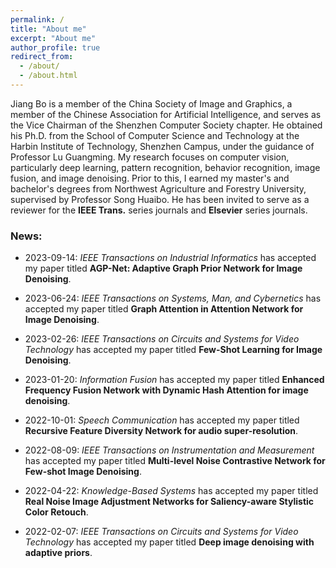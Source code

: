 ```yaml
---
permalink: /
title: "About me"
excerpt: "About me"
author_profile: true
redirect_from: 
  - /about/
  - /about.html
---
```


Jiang Bo is a member of the China Society of Image and Graphics, a member of the Chinese Association for Artificial Intelligence, and serves as the Vice Chairman of the Shenzhen Computer Society chapter. He obtained his Ph.D. from the School of Computer Science and Technology at the Harbin Institute of Technology, Shenzhen Campus, under the guidance of Professor Lu Guangming. My research focuses on computer vision, particularly deep learning, pattern recognition, behavior recognition, image fusion, and image denoising. Prior to this, I earned my master's and bachelor's degrees from Northwest Agriculture and Forestry University, supervised by Professor Song Huaibo. He has been invited to serve as a reviewer for the **IEEE Trans.** series journals and **Elsevier** series journals.

### News:

- 2023-09-14: *IEEE Transactions on Industrial Informatics* has accepted my paper titled **AGP-Net: Adaptive Graph Prior Network for Image Denoising**.

- 2023-06-24: *IEEE Transactions on Systems, Man, and Cybernetics* has accepted my paper titled **Graph Attention in Attention Network for Image Denoising**.

- 2023-02-26: *IEEE Transactions on Circuits and Systems for Video Technology* has accepted my paper titled **Few-Shot Learning for Image Denoising**.

- 2023-01-20: *Information Fusion* has accepted my paper titled **Enhanced Frequency Fusion Network with Dynamic Hash Attention for image denoising**.

- 2022-10-01: *Speech Communication* has accepted my paper titled **Recursive Feature Diversity Network for audio super-resolution**.

- 2022-08-09: *IEEE Transactions on Instrumentation and Measurement* has accepted my paper titled **Multi-level Noise Contrastive Network for Few-shot Image Denoising**.

- 2022-04-22: *Knowledge-Based Systems* has accepted my paper titled **Real Noise Image Adjustment Networks for Saliency-aware Stylistic Color Retouch**.

- 2022-02-07: *IEEE Transactions on Circuits and Systems for Video Technology* has accepted my paper titled **Deep image denoising with adaptive priors**.

